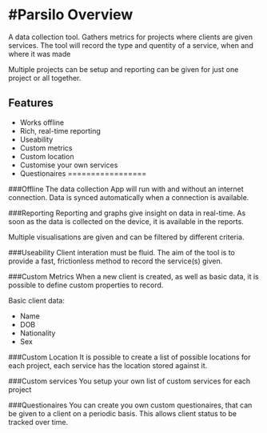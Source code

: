 #Parsilo Overview
=================

A data collection tool. Gathers metrics for projects where clients are given services. The tool will record the type and quentity of a service, when and where it was made

Multiple projects can be setup and reporting can be given for just one project or all together.

## Features
- Works offline
- Rich, real-time reporting
- Useability
- Custom metrics
- Custom location
- Customise your own services
- Questionaires
=================

###Offline
The data collection App will run with and without an internet connection. Data is synced automatically when a connection is available.

###Reporting
Reporting and graphs give insight on data in real-time. As soon as the data is collected on the device, it is available in the reports.

Multiple visualisations are given and can be filtered by different criteria.

###Useability
Client interation must be fluid. The aim of the tool is to provide a fast, frictionless method to record the service(s) given.

###Custom Metrics
When a new client is created, as well as basic data, it is possible to define custom properties to record.

Basic client data:
- Name
- DOB
- Nationality
- Sex

###Custom Location
It is possible to create a list of possible locations for each project, each service has the location stored against it.

###Custom services
You setup your own list of custom services for each project

###Questionaires
You can create you own custom questionaires, that can be given to a client on a periodic basis. This allows client status to be tracked over time.
